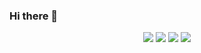 ### Hi there 👋

<!--
**MISAGOKR/MISAGOKR** is a ✨ _special_ ✨ repository because its `README.md` (this file) appears on your GitHub profile.

Here are some ideas to get you started:

- 🔭 I’m currently working on ...
- 🌱 I’m currently learning ...
- 👯 I’m looking to collaborate on ...
- 🤔 I’m looking for help with ...
- 💬 Ask me about ...
- 📫 How to reach me: ...
- 😄 Pronouns: ...
- ⚡ Fun fact: ...
-->
<div align="center">
    <a href="https://www.python.org"><img src="https://img.shields.io/badge/Python-yellow?style=flat-square&logo=Python&logoColor=white"/></a>
    <a href="https://www.djangoproject.com"><img src="https://img.shields.io/badge/Django-green?style=flat-square&logo=Django&logoColor=white"/></a>
    <img src="https://img.shields.io/badge/css-blue?style=flat-square&logo=CSS3&logoColor=white"/>
    <a href="https://www.djangoproject.com"><img src="https://img.shields.io/badge/Bootstrap-purple?style=flat-square&logo=Bootstrap&logoColor=white"/></a>
</div>

